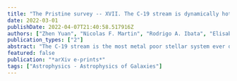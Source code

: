 ```yaml
---
title: "The Pristine survey -- XVII. The C-19 stream is dynamically hot and more extended than previously thought"
date: 2022-03-01
publishDate: 2022-04-07T21:40:58.517916Z
authors: ["Zhen Yuan", "Nicolas F. Martin", "Rodrigo A. Ibata", "Elisabetta Caffau", "Piercarlo Bonifacio", "Lyudmila I. Mashonkina", "Raphaël Errani", "Amandine Doliva-Dolinsky", "Else Starkenburg", "Kim A. Venn", "Anke Arentsen", "David S. Aguado", "Michele Bellazzini", "Benoit Famaey", "Morgan Fouesneau", "Jonay I. González Hernández", "Pascale Jablonka", "Carmela Lardo", "Khyati Malhan", "Julio F. Navarro", "Rubén Sánchez Janssen", "Federico Sestito", "Guillaume F. Thomas", "Akshara Viswanathan", "Sara Vitali"]
publication_types: ["2"]
abstract: "The C-19 stream is the most metal poor stellar system ever discovered, with a mean metallicity $[Fe/H] = -3.38±0.06$. Its low metallicity dispersion ($σ_m̊ [Fe/H]$ $<$ 0.18 at the 95% confidence level) as well as variations in sodium abundances strongly suggest a globular cluster origin. In this work, we use VLT/UVES spectra of seven C-19 stars to derive more precise velocity measurements for member stars, and to identify two new members with radial velocities and metallicities consistent with the stream's properties. One of these new member stars is located 30 $°$ away from the previously identified body of C-19, implying that the stream is significantly more extended than previously known and that more members likely await discovery. In the main part of C-19, we measure a radial velocity dispersion $σ_v$ = 6.2$^+2.0_-1.4$ km s$^-1$ from nine members, and a stream width of 0.56$°±0.08°$, equivalent to $∼$158 pc at a heliocentric distance of 18 kpc. These confirm that C-19 is comparatively hotter, dynamically, than other known globular cluster streams and shares the properties of faint dwarf galaxy streams. On the other hand, the variations in the Na abundances of the three newly observed bright member stars, the variations in Mg and Al for two of them, and the normal Ba abundance of the one star where it can be measured provide further evidence for a globular cluster origin. The tension between the dynamical and chemical properties of C-19 suggests that its progenitor experienced a complex birth environment or disruption history."
featured: false
publication: "*arXiv e-prints*"
tags: ["Astrophysics - Astrophysics of Galaxies"]
---
```


